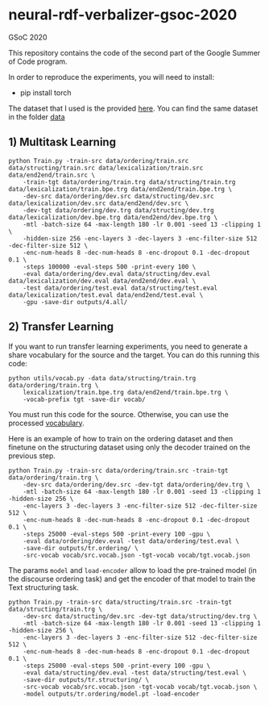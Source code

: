 # neural-rdf-verbalizer-gsoc-2020
GSoC 2020 

This repository contains the code of the second part of the Google Summer of Code program.

In order to reproduce the experiments, you will need to install:
- pip install torch

The dataset that I used is the provided [here]. You can find the same dataset in the folder [data]


## 1) Multitask Learning

```
python Train.py -train-src data/ordering/train.src data/structing/train.src data/lexicalization/train.src data/end2end/train.src \
	-train-tgt data/ordering/train.trg data/structing/train.trg data/lexicalization/train.bpe.trg data/end2end/train.bpe.trg \
	-dev-src data/ordering/dev.src data/structing/dev.src data/lexicalization/dev.src data/end2end/dev.src \
	-dev-tgt data/ordering/dev.trg data/structing/dev.trg data/lexicalization/dev.bpe.trg data/end2end/dev.bpe.trg \
	-mtl -batch-size 64 -max-length 180 -lr 0.001 -seed 13 -clipping 1 \
	-hidden-size 256 -enc-layers 3 -dec-layers 3 -enc-filter-size 512 -dec-filter-size 512 \
	-enc-num-heads 8 -dec-num-heads 8 -enc-dropout 0.1 -dec-dropout 0.1 \
	-steps 100000 -eval-steps 500 -print-every 100 \
	-eval data/ordering/dev.eval data/structing/dev.eval data/lexicalization/dev.eval data/end2end/dev.eval \
	-test data/ordering/test.eval data/structing/test.eval data/lexicalization/test.eval data/end2end/test.eval \
	-gpu -save-dir outputs/4.all/
```

## 2) Transfer Learning

If you want to run transfer learning experiments, you need to generate a share vocabulary for the source and the target. You can do this running this code:
```
python utils/vocab.py -data data/structing/train.trg data/ordering/train.trg \
	lexicalization/train.bpe.trg data/end2end/train.bpe.trg \
	-vocab-prefix tgt -save-dir vocab/
```

You must run this code for the source. Otherwise, you can use the processed [vocabulary].

Here is an example of how to train on the ordering dataset and then finetune on the structuring dataset using only the decoder trained on the previous step.

```
python Train.py -train-src data/ordering/train.src -train-tgt data/ordering/train.trg \
	-dev-src data/ordering/dev.src -dev-tgt data/ordering/dev.trg \
	-mtl -batch-size 64 -max-length 180 -lr 0.001 -seed 13 -clipping 1 -hidden-size 256 \
	-enc-layers 3 -dec-layers 3 -enc-filter-size 512 -dec-filter-size 512 \
	-enc-num-heads 8 -dec-num-heads 8 -enc-dropout 0.1 -dec-dropout 0.1 \
	-steps 25000 -eval-steps 500 -print-every 100 -gpu \
	-eval data/ordering/dev.eval -test data/ordering/test.eval \
	-save-dir outputs/tr.ordering/ \
	-src-vocab vocab/src.vocab.json -tgt-vocab vocab/tgt.vocab.json
```

The params `model` and `load-encoder` allow to load the pre-trained model (in the discourse ordering task) and get the encoder of that model to train the Text structuring task.

```
python Train.py -train-src data/structing/train.src -train-tgt data/structing/train.trg \
	-dev-src data/structing/dev.src -dev-tgt data/structing/dev.trg \
	-mtl -batch-size 64 -max-length 180 -lr 0.001 -seed 13 -clipping 1 -hidden-size 256 \
	-enc-layers 3 -dec-layers 3 -enc-filter-size 512 -dec-filter-size 512 \
	-enc-num-heads 8 -dec-num-heads 8 -enc-dropout 0.1 -dec-dropout 0.1 \
	-steps 25000 -eval-steps 500 -print-every 100 -gpu \
	-eval data/structing/dev.eval -test data/structing/test.eval \
	-save-dir outputs/tr.structuring/ \
	-src-vocab vocab/src.vocab.json -tgt-vocab vocab/tgt.vocab.json \
	-model outputs/tr.ordering/model.pt -load-encoder
```

[vocabulary]: https://github.com/dbpedia/Multilingual-RDF-Verbalizer/tree/master/pytorch/vocab
[data]: https://github.com/dbpedia/Multilingual-RDF-Verbalizer/tree/master/pytorch/data
[here]: https://github.com/ThiagoCF05/DeepNLG
[Google Sentencepiece]: https://github.com/google/sentencepiece
